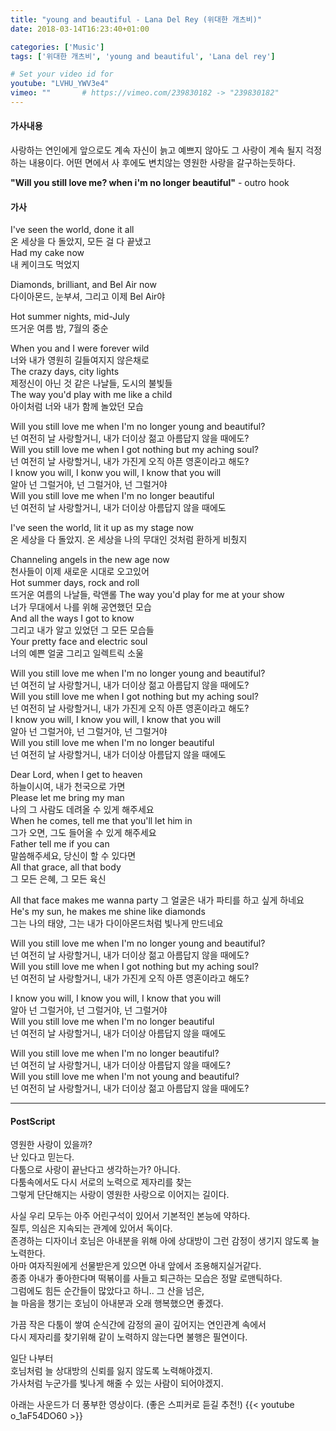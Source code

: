 ```yaml
---
title: "young and beautiful - Lana Del Rey (위대한 개츠비)"
date: 2018-03-14T16:23:40+01:00

categories: ['Music']
tags: ['위대한 개츠비', 'young and beautiful', 'Lana del rey']

# Set your video id for
youtube: "LVHU_YWV3e4"
vimeo: ""       # https://vimeo.com/239830182 -> "239830182"
---
```


#### 가사내용

사랑하는 연인에게 앞으로도 계속 자신이 늙고 예쁘지 않아도 그 사랑이 계속 될지 걱정하는 내용이다. 어떤 면에서 사 후에도 변치않는 영원한 사랑을 갈구하는듯하다.

**"Will you still love me? when i'm no longer beautiful"** - outro hook

#### 가사
I've seen the world, done it all  
온 세상을 다 돌았지, 모든 걸 다 끝냈고  
Had my cake now  
내 케이크도 먹었지

Diamonds, brilliant, and Bel Air now  
다이아몬드, 눈부셔, 그리고 이제 Bel Air야  

Hot summer nights, mid-July  
뜨거운 여름 밤, 7월의 중순  

When you and I were forever wild  
너와 내가 영원히 길들여지지 않은채로  
The crazy days, city lights  
제정신이 아닌 것 같은 나날들, 도시의 불빛들  
The way you'd play with me like a child  
아이처럼 너와 내가 함께 놀았던 모습  

Will you still love me when I'm no longer young and beautiful?  
넌 여전히 날 사랑할거니, 내가 더이상 젊고 아름답지 않을 때에도?  
Will you still love me when I got nothing but my aching soul?  
넌 여전히 날 사랑할거니, 내가 가진게 오직 아픈 영혼이라고 해도?  
I know you will, I konw you will, I know that you will  
알아 넌 그럴거야, 넌 그럴거야, 넌 그럴거야  
Will you still love me when I'm no longer beautiful  
넌 여전히 날 사랑할거니, 내가 더이상 아름답지 않을 때에도  


I've seen the world, lit it up as my stage now  
온 세상을 다 돌았지. 온 세상을 나의 무대인 것처럼 환하게 비췄지  

Channeling angels in the new age now  
천사들이 이제 새로운 시대로 오고있어  
Hot summer days, rock and roll  
뜨거운 여름의 나날들, 락앤롤
The way you'd play for me at your show  
너가 무대에서 나를 위해 공연했던 모습  
And all the ways I got to know  
그리고 내가 알고 있었던 그 모든 모습들  
Your pretty face and electric soul  
너의 예쁜 얼굴 그리고 일렉트릭 소울  

Will you still love me when I'm no longer young and beautiful?  
넌 여전히 날 사랑할거니, 내가 더이상 젊고 아름답지 않을 때에도?  
Will you still love me when I got nothing but my aching soul?  
넌 여전히 날 사랑할거니, 내가 가진게 오직 아픈 영혼이라고 해도?  
I know you will, I know you will, I know that you will  
알아 넌 그럴거야, 넌 그럴거야, 넌 그럴거야  
Will you still love me when I'm no longer beautiful  
넌 여전히 날 사랑할거니, 내가 더이상 아름답지 않을 때에도  


Dear Lord, when I get to heaven  
하늘이시여, 내가 천국으로 가면  
Please let me bring my man  
나의 그 사람도 데려올 수 있게 해주세요  
When he comes, tell me that you'll let him in  
그가 오면, 그도 들어올 수 있게 해주세요  
Father tell me if you can  
말씀해주세요, 당신이 할 수 있다면  
All that grace, all that body  
그 모든 은혜, 그 모든 육신

All that face makes me wanna party
그 얼굴은 내가 파티를 하고 싶게 하네요  
He's my sun, he makes me shine like diamonds  
그는 나의 태양, 그는 내가 다이아몬드처럼 빛나게 만드네요  

Will you still love me when I'm no longer young and beautiful?  
넌 여전히 날 사랑할거니, 내가 더이상 젊고 아름답지 않을 때에도?  
Will you still love me when I got nothing but my aching soul?  
넌 여전히 날 사랑할거니, 내가 가진게 오직 아픈 영혼이라고 해도?  

I know you will, I know you will, I know that you will  
알아 넌 그럴거야, 넌 그럴거야, 넌 그럴거야  
Will you still love me when I'm no longer beautiful  
넌 여전히 날 사랑할거니, 내가 더이상 아름답지 않을 때에도  

Will you still love me when I'm no longer beautiful?  
넌 여전히 날 사랑할거니, 내가 더이상 아름답지 않을 때에도?  
Will you still love me when I'm not young and beautiful?  
넌 여전히 날 사랑할거니, 내가 더이상 젊고 아름답지 않을 때에도?  

---
#### PostScript

영원한 사랑이 있을까?  
난 있다고 믿는다.  
다툼으로 사랑이 끝난다고 생각하는가? 아니다.  
다툼속에서도 다시 서로의 노력으로 제자리를 찾는    
그렇게 단단해지는 사랑이 영원한 사랑으로 이어지는 길이다.

사실 우리 모두는 아주 어린구석이 있어서 기본적인 본능에 약하다.  
질투, 의심은 지속되는 관계에 있어서 독이다.  
존경하는 디자이너 호님은 아내분을 위해 아에 상대방이 그런 감정이 생기지 않도록 늘 노력한다.  
아마 여자직원에게 선물받은게 있으면 아내 앞에서 조용해지실거같다.  
종종 아내가 좋아한다며 떡볶이를 사들고 퇴근하는 모습은 정말 로맨틱하다.  
그럼에도 힘든 순간들이 많았다고 하니.. 그 산을 넘은,   
늘 마음을 챙기는 호님이 아내분과 오래 행복했으면 좋겠다.  

가끔 작은 다툼이 쌓여 순식간에 감정의 골이 깊어지는 연인관계 속에서  
다시 제자리를 찾기위해 같이 노력하지 않는다면 불행은 필연이다.  

일단 나부터  
호님처럼 늘 상대방의 신뢰를 잃지 않도록 노력해야겠지.  
가사처럼 누군가를 빛나게 해줄 수 있는 사람이 되어야겠지.  


아래는 사운드가 더 풍부한 영상이다.
(좋은 스피커로 듣길 추천!)
{{< youtube o_1aF54DO60 >}}
